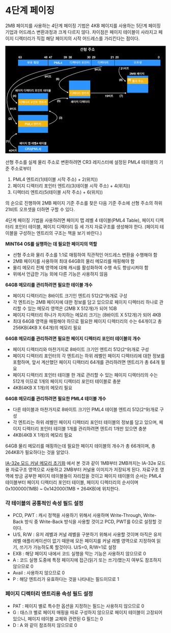 # 4단계 페이징

2MB 페이지를 사용하는 4단계 페이징 기법은 4KB 페이지를 사용하는 5단계 페이징 기업과 어드레스 변환과정과 크게 다르지 않다.
차이점은 페이지 테이블이 사라지고 페이지 디렉터리가 직접 해당 페이지의 시작 어드레스를 가리킨다는 점이다.

![4 depth paging](/contents/dev/2020/04/21/image/os-study-19-1.png)

선형 주소를 실제 물리 주소로 변환하려면 CR3 레지스터에 설정된 PML4 테이블의 기준 주소로부터 

1. PML4 엔트리(1(테이블 시작 주소) + 2(위치))
2. 페이지 디렉터리 포인터 엔트리(3(테이블 시작 주소) + 4(위치))
3. 디렉터리 엔트리(5(테이블 시작 주소) + 6(위치))

의 순으로 진행하여 2MB 페이지 기준 주소를 찾은 다음 기준 주소에 선형 주소의 하위 21비트 오프셋을 더하면 구할 수 있다.

4단계 페이징 기법을 사용하려면 페이지 맵 레벨 4 테이블(PML4 Table), 페이지 디렉터리 포인터 테이블, 페이지 디렉터리 등 세 가지 자료구조를 생성해야 한다.
(페이지 테이블을 구성하는 엔트리의 구조는 책을 보기 바란다.)

**MINT64 OS를 실행하는 데 필요한 페이지의 역할**

- 선형 주소와 물리 주소를 1:1로 매핑하여 직관적인 어드레스 변환을 수행해야 함
- 2MB 페이지를 사용하여 최대 64GB의 물리 메모리를 매핑해야 함
- 물리 메모리 전체 영역에 대해 캐시를 활성화하여 수행 속도 향상시켜야 함
- 위에서 언급한 기능 외에 다른 기능은 사용하지 않음

**64GB 메모리를 관리하려면 필요한 테이블 개수**

- 페이지 디렉터리는 8바이트 크기인 엔트리 512(2^9)개로 구성
- 각 엔트리는 2MB 페이지에 대한 정보를 담고 있으므로 페이지 디렉터리 하나로 관리할 수 있는 메모리 영역은 (2MB X 512개)가 되어 1GB
- 페이지 디렉터리 하나가 차지하는 메모리 크기는 (8바이트 X 512개)가 되어 4KB
- 최대 64GB 영역을 매핑해야 하므로 필요한 페이지 디렉터리의 수는 64개이고 총 256KB(4KB X 64개)의 메모리 필요

**64GB 메모리를 관리하려면 필요한 페이지 디렉터리 포인터 테이블의 개수**

- 페이지 디렉터리와 마찬가지로 8바이트 크기인 엔트리 512(2^9)개로 구성
- 페이지 디렉터리 포인터의 각 엔트리는 하위 레벨인 페이지 디렉터리에 대한 정보를 포함하며, 앞서 계산했던 페이지 디렉터리 64개를 관리하려면 엔트리가 총 64개 필요
- 페이지 디렉터리 포인터 테이블 한 개로 관리할 수 있는 페이지 디렉터리의 수는 512개 이므로 1개의 페이지 디렉터리 포인터 테이블로 충분
- 4KB(4KB X 1개)의 메모리 필요

**64GB 메모리를 관리하려면 필요한 PML4 테이블 개수**

- 다른 테이블과 마찬가지로 8바이트 크기인 PML4 테이블 엔트리 512(2^9)개로 구성
- 각 엔트리는 하위 레벨인 페이지 디렉터리 포인터 테이블의 정보를 담고 있으며, 페이지 디렉터리 포인터 테이블 1개를 관리하려면 엔트리 1개만 있으면 충분
- 4KB(4KB X 1개)의 메모리 필요

64GB 물리 메모리를 매핑하는데 필요한 페이지 테이블의 개수가 총 66개이며, 총 264KB가 필요하다는 것을 알았다.

<a href="https://knero.github.io/#/contents?path=/contents/dev/2020/04/17/os-study-16.md" target="blank">IA-32e 모드 커널 메모리 초기화</a>
에서 본 것과 같이 1MB부터 2MB까지는 IA-32e 모드용 자료구조 영역으로 사용하고 2MB부터 커널용 이미지가 저장되게 된다. 
자료구조 영역에 방금 공부한 페이지 테이블들이 자리잡을 것이고 페이지 테이블의 순서는 PML4 테이블부터 페이지 디렉터리 포인터 테이블, 페이지 디렉터리의 순서이며 
0x100000(1MB) ~ 0x142000(1MB + 264KB)에 위치한다.

### 각 테이블의 공통적인 속성 필드 설정

- PCD, PWT : 캐시 정책을 사용하기 위해서 사용하며 Write-Through, Write-Back 방식 중 Write-Back 방식을 사용할 것이고 PCD, PWT를 0으로 설정할 것이다.
- U/S, R/W : 유저 레벨과 커널 레벨을 구분하기 위해서 사용할 것이며 아직은 유저 레벨 애플리케이션이 없기 때문에 모든 페이지를 커널 레벨 영역으로 지정하여 읽기, 쓰기가 가능하도록 할것이다. U/S=0, R/W=1로 설정
- EXB : 해당 페이지 내에서 코드 실행을 막는 기능은 사용하지 않으므로 0
- A : 코드 실행 도중에 특정 페이지에 접근(읽기 또는 쓰기)했는지 여부도 참조하지 않으므로 0
- Avail : 사용하지 않으므로 0
- P : 해당 엔트리가 유효하다는 것을 나타내는 필드이므로 1

### 페이지 디렉터리 엔트리용 속성 필드 설정

- PAT : 페이지 별로 특수한 옵션을 지정하는 필드는 사용하지 않으므로 0
- G : 태스크 별로 페이지 매핑을 따로 구성하지 않으므로 페이지 테이블이 고정되어 있으니, 페이지 테이블 교체와 관련된 G 필드는 0
- D : A 와 같이 참조하지 않으므로 0
